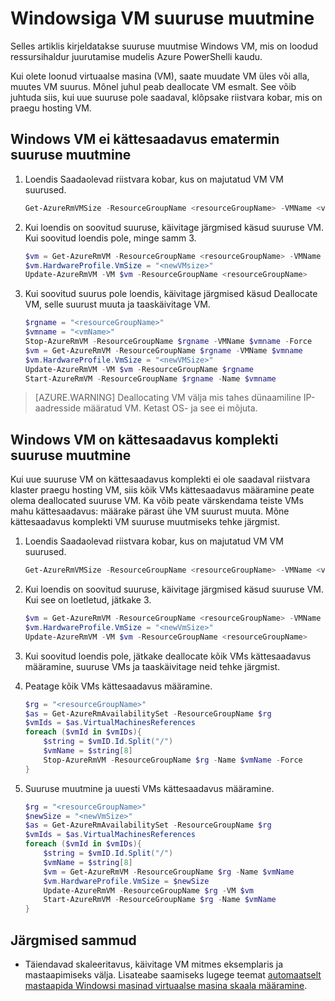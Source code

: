 <properties
    pageTitle="Suuruse muutmine Windows VM | Microsoft Azure'i"
    description="Suuruse muutmine Windowsi virtuaalse masina loodud ressursihaldur juurutamise mudeli Azure PowerShelli kaudu."
    services="virtual-machines-windows"
    documentationCenter=""
    authors="Drewm3"
    manager="timlt"
    editor=""
    tags="azure-resource-manager"/>

<tags
    ms.service="virtual-machines-windows"
    ms.workload="na"
    ms.tgt_pltfrm="vm-windows"
    ms.devlang="na"
    ms.topic="article"
    ms.date="10/19/2016"
    ms.author="drewm"/>

    
# <a name="resize-a-windows-vm"></a>Windowsiga VM suuruse muutmine

Selles artiklis kirjeldatakse suuruse muutmise Windows VM, mis on loodud ressursihaldur juurutamise mudelis Azure PowerShelli kaudu.

Kui olete loonud virtuaalse masina (VM), saate muudate VM üles või alla, muutes VM suurus. Mõnel juhul peab deallocate VM esmalt. See võib juhtuda siis, kui uue suuruse pole saadaval, klõpsake riistvara kobar, mis on praegu hosting VM.

## <a name="resize-a-windows-vm-not-in-an-availability-set"></a>Windows VM ei kättesaadavus ematermin suuruse muutmine

1. Loendis Saadaolevad riistvara kobar, kus on majutatud VM VM suurused. 

    ```powershell
    Get-AzureRmVMSize -ResourceGroupName <resourceGroupName> -VMName <vmName> 
    ```

2. Kui loendis on soovitud suuruse, käivitage järgmised käsud suuruse VM. Kui soovitud loendis pole, minge samm 3.

    ```powershell
    $vm = Get-AzureRmVM -ResourceGroupName <resourceGroupName> -VMName <vmName>
    $vm.HardwareProfile.VmSize = "<newVMsize>"
    Update-AzureRmVM -VM $vm -ResourceGroupName <resourceGroupName>
    ```

3. Kui soovitud suurus pole loendis, käivitage järgmised käsud Deallocate VM, selle suurust muuta ja taaskäivitage VM.

    ```powershell
    $rgname = "<resourceGroupName>"
    $vmname = "<vmName>"
    Stop-AzureRmVM -ResourceGroupName $rgname -VMName $vmname -Force
    $vm = Get-AzureRmVM -ResourceGroupName $rgname -VMName $vmname
    $vm.HardwareProfile.VmSize = "<newVMSize>"
    Update-AzureRmVM -VM $vm -ResourceGroupName $rgname
    Start-AzureRmVM -ResourceGroupName $rgname -Name $vmname
    ```

> [AZURE.WARNING] Deallocating VM välja mis tahes dünaamiline IP-aadresside määratud VM. Ketast OS- ja see ei mõjuta. 

## <a name="resize-a-windows-vm-in-an-availability-set"></a>Windows VM on kättesaadavus komplekti suuruse muutmine

Kui uue suuruse VM on kättesaadavus komplekti ei ole saadaval riistvara klaster praegu hosting VM, siis kõik VMs kättesaadavus määramine peate olema deallocated suuruse VM. Ka võib peate värskendama teiste VMs mahu kättesaadavus: määrake pärast ühe VM suurust muuta. Mõne kättesaadavus komplekti VM suuruse muutmiseks tehke järgmist.

1. Loendis Saadaolevad riistvara kobar, kus on majutatud VM VM suurused.

    ```powershell
    Get-AzureRmVMSize -ResourceGroupName <resourceGroupName> -VMName <vmName>
    ```

2. Kui loendis on soovitud suuruse, käivitage järgmised käsud suuruse VM. Kui see on loetletud, jätkake 3.

    ```powershell
    $vm = Get-AzureRmVM -ResourceGroupName <resourceGroupName> -VMName <vmName>
    $vm.HardwareProfile.VmSize = "<newVmSize>"
    Update-AzureRmVM -VM $vm -ResourceGroupName <resourceGroupName>
    ```

3. Kui soovitud loendis pole, jätkake deallocate kõik VMs kättesaadavus määramine, suuruse VMs ja taaskäivitage neid tehke järgmist.

4.  Peatage kõik VMs kättesaadavus määramine.

    ```powershell
    $rg = "<resourceGroupName>"
    $as = Get-AzureRmAvailabilitySet -ResourceGroupName $rg
    $vmIds = $as.VirtualMachinesReferences
    foreach ($vmId in $vmIDs){
        $string = $vmID.Id.Split("/")
        $vmName = $string[8]
        Stop-AzureRmVM -ResourceGroupName $rg -Name $vmName -Force
    } 
    ```
              
5.  Suuruse muutmine ja uuesti VMs kättesaadavus määramine.

    ```powershell
    $rg = "<resourceGroupName>"
    $newSize = "<newVmSize>"
    $as = Get-AzureRmAvailabilitySet -ResourceGroupName $rg
    $vmIds = $as.VirtualMachinesReferences
    foreach ($vmId in $vmIDs){
        $string = $vmID.Id.Split("/")
        $vmName = $string[8]
        $vm = Get-AzureRmVM -ResourceGroupName $rg -Name $vmName
        $vm.HardwareProfile.VmSize = $newSize
        Update-AzureRmVM -ResourceGroupName $rg -VM $vm
        Start-AzureRmVM -ResourceGroupName $rg -Name $vmName
    }
    ```

## <a name="next-steps"></a>Järgmised sammud

- Täiendavad skaleeritavus, käivitage VM mitmes eksemplaris ja mastaapimiseks välja. Lisateabe saamiseks lugege teemat [automaatselt mastaapida Windowsi masinad virtuaalse masina skaala määramine](../virtual-machine-scale-sets/virtual-machine-scale-sets-windows-autoscale.md).



